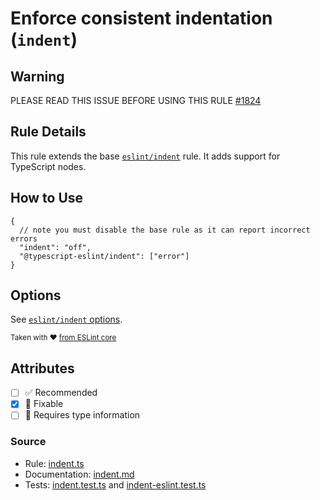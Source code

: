 # Enforce consistent indentation (`indent`)

## Warning

PLEASE READ THIS ISSUE BEFORE USING THIS RULE [#1824](https://github.com/typescript-eslint/typescript-eslint/issues/1824)

## Rule Details

This rule extends the base [`eslint/indent`](https://eslint.org/docs/rules/indent) rule.
It adds support for TypeScript nodes.

## How to Use

```jsonc
{
  // note you must disable the base rule as it can report incorrect errors
  "indent": "off",
  "@typescript-eslint/indent": ["error"]
}
```

## Options

See [`eslint/indent` options](https://eslint.org/docs/rules/indent#options).

<sup>

Taken with ❤️ [from ESLint core](https://github.com/eslint/eslint/blob/main/docs/rules/indent.md)

</sup>

## Attributes

- [ ] ✅ Recommended
- [x] 🔧 Fixable
- [ ] 💭 Requires type information

### Source

<!-- markdownlint-disable MD044 -->

- Rule: [indent.ts](https://github.com/typescript-eslint/typescript-eslint/blob/main/packages/eslint-plugin/src/rules/indent.ts)
- Documentation: [indent.md](https://github.com/typescript-eslint/typescript-eslint/blob/main/packages/eslint-plugin/docs/rules/indent.md)
- Tests: [indent.test.ts](https://github.com/typescript-eslint/typescript-eslint/blob/main/packages/eslint-plugin/tests/rules/indent/indent.test.ts) and [indent-eslint.test.ts](https://github.com/typescript-eslint/typescript-eslint/blob/main/packages/eslint-plugin/tests/rules/indent/indent-eslint.test.ts)

<!-- markdownlint-enable MD044 -->
